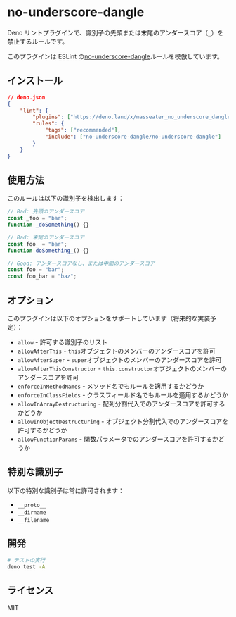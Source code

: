 # no-underscore-dangle

Deno リントプラグインで、識別子の先頭または末尾のアンダースコア（`_`）を禁止するルールです。

このプラグインは ESLint
の[no-underscore-dangle](https://eslint.org/docs/rules/no-underscore-dangle)ルールを模倣しています。

## インストール

```json
// deno.json
{
    "lint": {
        "plugins": ["https://deno.land/x/masseater_no_underscore_dangle/mod.ts"],
        "rules": {
            "tags": ["recommended"],
            "include": ["no-underscore-dangle/no-underscore-dangle"]
        }
    }
}
```

## 使用方法

このルールは以下の識別子を検出します：

```typescript
// Bad: 先頭のアンダースコア
const _foo = "bar";
function _doSomething() {}

// Bad: 末尾のアンダースコア
const foo_ = "bar";
function doSomething_() {}

// Good: アンダースコアなし、または中間のアンダースコア
const foo = "bar";
const foo_bar = "baz";
```

## オプション

このプラグインは以下のオプションをサポートしています（将来的な実装予定）：

- `allow` - 許可する識別子のリスト
- `allowAfterThis` - `this`オブジェクトのメンバーのアンダースコアを許可
- `allowAfterSuper` - `super`オブジェクトのメンバーのアンダースコアを許可
- `allowAfterThisConstructor` - `this.constructor`オブジェクトのメンバーのアンダースコアを許可
- `enforceInMethodNames` - メソッド名でもルールを適用するかどうか
- `enforceInClassFields` - クラスフィールド名でもルールを適用するかどうか
- `allowInArrayDestructuring` - 配列分割代入でのアンダースコアを許可するかどうか
- `allowInObjectDestructuring` - オブジェクト分割代入でのアンダースコアを許可するかどうか
- `allowFunctionParams` - 関数パラメータでのアンダースコアを許可するかどうか

## 特別な識別子

以下の特別な識別子は常に許可されます：

- `__proto__`
- `__dirname`
- `__filename`

## 開発

```bash
# テストの実行
deno test -A
```

## ライセンス

MIT

